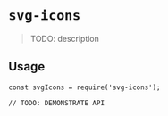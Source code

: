 # `svg-icons`

> TODO: description

## Usage

```
const svgIcons = require('svg-icons');

// TODO: DEMONSTRATE API
```
